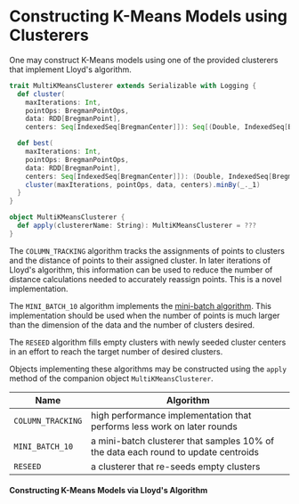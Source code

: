 # Constructing K-Means Models using Clusterers

One may construct K-Means models using one of the provided clusterers that implement Lloyd's algorithm.

```scala
trait MultiKMeansClusterer extends Serializable with Logging {
  def cluster(
    maxIterations: Int,
    pointOps: BregmanPointOps,
    data: RDD[BregmanPoint],
    centers: Seq[IndexedSeq[BregmanCenter]]): Seq[(Double, IndexedSeq[BregmanCenter])]

  def best(
    maxIterations: Int,
    pointOps: BregmanPointOps,
    data: RDD[BregmanPoint],
    centers: Seq[IndexedSeq[BregmanCenter]]): (Double, IndexedSeq[BregmanCenter]) = {
    cluster(maxIterations, pointOps, data, centers).minBy(_._1)
  }
}

object MultiKMeansClusterer {
  def apply(clustererName: String): MultiKMeansClusterer = ???
}
```

The `COLUMN_TRACKING` algorithm tracks the assignments of points to clusters and the distance of points to their assigned cluster. In later iterations of Lloyd's algorithm, this information can be used to reduce the number of distance calculations needed to accurately reassign points. This is a novel implementation.

The `MINI_BATCH_10` algorithm implements the [mini-batch algorithm](http://www.eecs.tufts.edu/\~dsculley/papers/fastkmeans.pdf). This implementation should be used when the number of points is much larger than the dimension of the data and the number of clusters desired.

The `RESEED` algorithm fills empty clusters with newly seeded cluster centers in an effort to reach the target number of desired clusters.

Objects implementing these algorithms may be constructed using the `apply` method of the companion object `MultiKMeansClusterer`.

| Name              | Algorithm                                                                          |
| ----------------- | ---------------------------------------------------------------------------------- |
| `COLUMN_TRACKING` | high performance implementation that performs less work on later rounds            |
| `MINI_BATCH_10`   | a mini-batch clusterer that samples 10% of the data each round to update centroids |
| `RESEED`          | a clusterer that re-seeds empty clusters                                           |

#### Constructing K-Means Models via Lloyd's Algorithm
